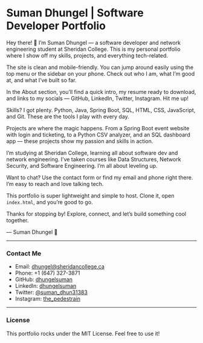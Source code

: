 # Suman Dhungel | Software Developer Portfolio

Hey there! 👋 I’m Suman Dhungel — a software developer and network engineering student at Sheridan College. This is my personal portfolio where I show off my skills, projects, and everything tech-related.

The site is clean and mobile-friendly. You can jump around easily using the top menu or the sidebar on your phone. Check out who I am, what I’m good at, and what I’ve built so far.

In the About section, you’ll find a quick intro, my resume ready to download, and links to my socials — GitHub, LinkedIn, Twitter, Instagram. Hit me up!

Skills? I got plenty. Python, Java, Spring Boot, SQL, HTML, CSS, JavaScript, and Git. These are the tools I play with every day.

Projects are where the magic happens. From a Spring Boot event website with login and ticketing, to a Python CSV analyzer, and an SQL dashboard app — these projects show my passion and skills in action.

I’m studying at Sheridan College, learning all about software dev and network engineering. I’ve taken courses like Data Structures, Network Security, and Software Engineering. I’m all about leveling up.

Want to chat? Use the contact form or find my email and phone right there. I’m easy to reach and love talking tech.

This portfolio is super lightweight and simple to host. Clone it, open `index.html`, and you’re good to go.

Thanks for stopping by! Explore, connect, and let’s build something cool together.

— Suman Dhungel 🚀

---

### Contact Me

- Email: dhungel@sheridancollege.ca  
- Phone: +1 (647) 327-3871  
- GitHub: [dhungelsuman](https://github.com/dhungelsuman)  
- LinkedIn: [dhungelsuman](https://www.linkedin.com/in/dhungelsuman/)  
- Twitter: [@suman_dhun31383](https://x.com/suman_dhun31383)  
- Instagram: [the_pedestrain](https://www.instagram.com/the_pedestrain/)

---

### License

This portfolio rocks under the MIT License. Feel free to use it!
